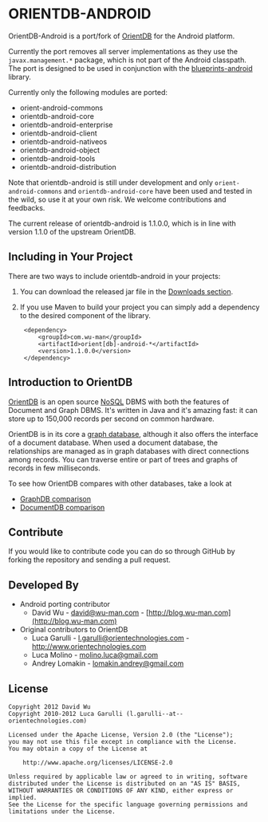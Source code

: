 ORIENTDB-ANDROID
================

OrientDB-Android is a port/fork of [OrientDB](http://www.orientdb.org/) for the
Android platform.

Currently the port removes all server implementations as they use the
`javax.management.*` package, which is not part of the Android classpath.
The port is designed to be used in conjunction with the 
[blueprints-android](https://github.com/wuman/blueprints-android) library.

Currently only the following modules are ported:

* orient-android-commons
* orientdb-android-core
* orientdb-android-enterprise
* orientdb-android-client
* orientdb-android-nativeos
* orientdb-android-object
* orientdb-android-tools
* orientdb-android-distribution

Note that orientdb-android is still under development and  only 
`orient-android-commons` and `orientdb-android-core` have been used and tested 
in the wild, so use it at your own risk. We welcome contributions and feedbacks.

The current release of orientdb-android is 1.1.0.0, which is in line with version
1.1.0 of the upstream OrientDB. 


Including in Your Project
-------------------------

There are two ways to include orientdb-android in your projects:

1. You can download the released jar file in the [Downloads section](https://github.com/wuman/orientdb-android/downloads).
2. If you use Maven to build your project you can simply add a dependency to 
   the desired component of the library.

        <dependency>
            <groupId>com.wu-man</groupId>
            <artifactId>orient[db]-android-*</artifactId>
            <version>1.1.0.0</version>
        </dependency>


Introduction to OrientDB
------------------------

[OrientDB](http://code.google.com/p/orient/) is an open source 
[NoSQL](http://en.wikipedia.org/wiki/NoSQL) DBMS with both the features of 
Document and Graph DBMS. It's written in Java and it's amazing fast: it can store 
up to 150,000 records per second on common hardware.

OrientDB is in its core a [graph database](http://en.wikipedia.org/wiki/Graph_database),
although it also offers the interface of a document database. When used a 
document database, the relationships are managed as in graph databases with 
direct connections among records. You can traverse entire or part of trees and 
graphs of records in few milliseconds.

To see how OrientDB compares with other databases, take a look at

* [GraphDB comparison](http://code.google.com/p/orient/wiki/GraphDBComparison)
* [DocumentDB comparison](http://code.google.com/p/orient/wiki/DocumentDBComparison)


Contribute
----------

If you would like to contribute code you can do so through GitHub by forking 
the repository and sending a pull request.


Developed By
------------

* Android porting contributor
    * David Wu - <david@wu-man.com> - [http://blog.wu-man.com](http://blog.wu-man.com)
* Original contributors to OrientDB
    * Luca Garulli - <l.garulli@orientechnologies.com> - http://www.orientechnologies.com
    * Luca Molino - <molino.luca@gmail.com>
    * Andrey Lomakin - <lomakin.andrey@gmail.com> 


License
-------

    Copyright 2012 David Wu
    Copyright 2010-2012 Luca Garulli (l.garulli--at--orientechnologies.com)

    Licensed under the Apache License, Version 2.0 (the "License");
    you may not use this file except in compliance with the License.
    You may obtain a copy of the License at

        http://www.apache.org/licenses/LICENSE-2.0

    Unless required by applicable law or agreed to in writing, software
    distributed under the License is distributed on an "AS IS" BASIS,
    WITHOUT WARRANTIES OR CONDITIONS OF ANY KIND, either express or implied.
    See the License for the specific language governing permissions and
    limitations under the License.

